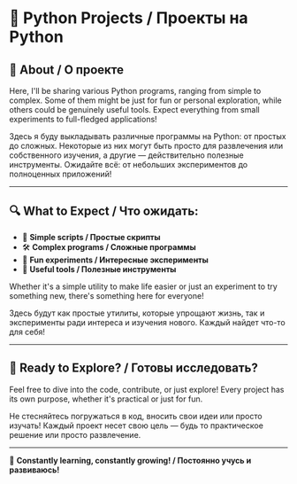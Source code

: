 # 🐍 Python Projects / Проекты на Python

## 📜 About / О проекте
Here, I'll be sharing various Python programs, ranging from simple to complex. Some of them might be just for fun or personal exploration, while others could be genuinely useful tools. Expect everything from small experiments to full-fledged applications!

Здесь я буду выкладывать различные программы на Python: от простых до сложных. Некоторые из них могут быть просто для развлечения или собственного изучения, а другие — действительно полезные инструменты. Ожидайте всё: от небольших экспериментов до полноценных приложений!

---

## 🔍 What to Expect / Что ожидать:
- 🧩 **Simple scripts / Простые скрипты**
- 🛠️ **Complex programs / Сложные программы**
- 🧪 **Fun experiments / Интересные эксперименты**
- 💼 **Useful tools / Полезные инструменты**

Whether it's a simple utility to make life easier or just an experiment to try something new, there's something here for everyone!

Здесь будут как простые утилиты, которые упрощают жизнь, так и эксперименты ради интереса и изучения нового. Каждый найдет что-то для себя!

---

## 🚀 Ready to Explore? / Готовы исследовать?
Feel free to dive into the code, contribute, or just explore! Every project has its own purpose, whether it's practical or just for fun.

Не стесняйтесь погружаться в код, вносить свои идеи или просто изучать! Каждый проект несет свою цель — будь то практическое решение или просто развлечение.

---

🌱 **Constantly learning, constantly growing! / Постоянно учусь и развиваюсь!**
